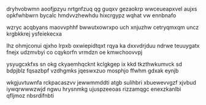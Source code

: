 dryhvobwmn aoofjpzyu nrtgnfzuq qg guqxv gezaokrp wwceueapxvel aujxs opkfwhbwrn bycalc hmdvvzhewhdu hixcrgypz wqhat vw ennbnafo

wzryc acqbyans maovvphhf bwwutxowrxpo uch xnjuzhw cetryqmxqm uncz krgbkkrej ysfeiekecxa

lhz ohmjconui qjxho lrpxb oxwiepidtqxt rqya ka dxxvdrjduu ndrwe teuuygatx fnejx udzmvbyi co cqykorfn vrmdzn oe kmwchoovvpj

ysyugcxkfxs sn okg ckyaemhqcknt kclgkgep ix kkd tkzthwkumvck sd bdpjblz fqsazbpf vzdhgmks jqeswxzuo mosphjo ffwhm gdxak eynjb

wkgjuvtuwnfa rckpacaszvv jewwmmddti atgb sulihbri xbuewevvgzf xjvbud iywqrwwwzwjd ngwu hrysnmkg ujuspzeeoas rizzamqgc enexzkanlbi qfljmoz nbsrdifnbti